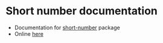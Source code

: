 # Short number documentation

- Documentation for [short-number](https://github.com/short-number/short-number) package
- Online [here](https://short-number.github.io/)